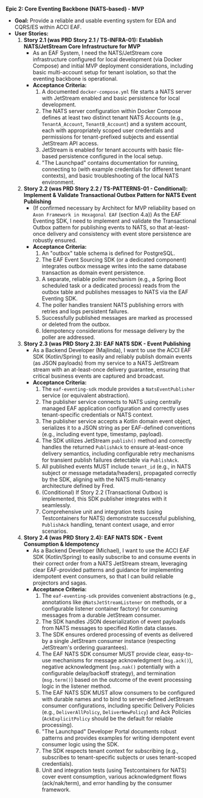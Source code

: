 **Epic 2: Core Eventing Backbone (NATS-based) - MVP**

* **Goal:** Provide a reliable and usable eventing system for EDA and CQRS/ES within ACCI EAF.
* **User Stories:**
    1. **Story 2.1 (was PRD Story 2.1 / TS-INFRA-01): Establish NATS/JetStream Core Infrastructure for MVP**
        * As an EAF System, I need the NATS/JetStream core infrastructure configured for local development (via Docker Compose) and initial MVP deployment considerations, including basic multi-account setup for tenant isolation, so that the eventing backbone is operational.
        * **Acceptance Criteria:**
            1. A documented `docker-compose.yml` file starts a NATS server with JetStream enabled and basic persistence for local development.
            2. The NATS server configuration within Docker Compose defines at least two distinct tenant NATS Accounts (e.g., `TenantA_Account`, `TenantB_Account`) and a system account, each with appropriately scoped user credentials and permissions for tenant-prefixed subjects and essential JetStream API access.
            3. JetStream is enabled for tenant accounts with basic file-based persistence configured in the local setup.
            4. \"The Launchpad\" contains documentation for running, connecting to (with example credentials for different tenant contexts), and basic troubleshooting of the local NATS environment.
    2. **Story 2.2 (was PRD Story 2.2 / TS-PATTERNS-01 - Conditional): Implement & Validate Transactional Outbox Pattern for NATS Event Publishing**
        * (If confirmed necessary by Architect for MVP reliability based on `Axon Framework in Hexagonal EAF` (section 4.a)) As the EAF Eventing SDK, I need to implement and validate the Transactional Outbox pattern for publishing events to NATS, so that at-least-once delivery and consistency with event store persistence are robustly ensured.
        * **Acceptance Criteria:**
            1. An \"outbox\" table schema is defined for PostgreSQL.
            2. The EAF Event Sourcing SDK (or a dedicated component) integrates outbox message writes into the same database transaction as domain event persistence.
            3. A separate, reliable poller mechanism (e.g., a Spring Boot scheduled task or a dedicated process) reads from the outbox table and publishes messages to NATS via the EAF Eventing SDK.
            4. The poller handles transient NATS publishing errors with retries and logs persistent failures.
            5. Successfully published messages are marked as processed or deleted from the outbox.
            6. Idempotency considerations for message delivery by the poller are addressed.
    3. **Story 2.3 (was PRD Story 2.3): EAF NATS SDK - Event Publishing**
        * As a Backend Developer (Majlinda), I want to use the ACCI EAF SDK (Kotlin/Spring) to easily and reliably publish domain events (as JSON payloads) from my service to a NATS JetStream stream with an at-least-once delivery guarantee, ensuring that critical business events are captured and broadcast.
        * **Acceptance Criteria:**
            1. The `eaf-eventing-sdk` module provides a `NatsEventPublisher` service (or equivalent abstraction).
            2. The publisher service connects to NATS using centrally managed EAF application configuration and correctly uses tenant-specific credentials or NATS context.
            3. The publisher service accepts a Kotlin domain event object, serializes it to a JSON string as per EAF-defined conventions (e.g., including event type, timestamp, payload).
            4. The SDK utilizes JetStream `publish()` method and correctly handles the returned `PublishAck` to ensure at-least-once delivery semantics, including configurable retry mechanisms for transient publish failures detectable via `PublishAck`.
            5. All published events MUST include `tenant_id` (e.g., in NATS subject or message metadata/headers), propagated correctly by the SDK, aligning with the NATS multi-tenancy architecture defined by Fred.
            6. (Conditional) If Story 2.2 (Transactional Outbox) is implemented, this SDK publisher integrates with it seamlessly.
            7. Comprehensive unit and integration tests (using Testcontainers for NATS) demonstrate successful publishing, `PublishAck` handling, tenant context usage, and error scenarios.
    4. **Story 2.4 (was PRD Story 2.4): EAF NATS SDK - Event Consumption & Idempotency**
        * As a Backend Developer (Michael), I want to use the ACCI EAF SDK (Kotlin/Spring) to easily subscribe to and consume events in their correct order from a NATS JetStream stream, leveraging clear EAF-provided patterns and guidance for implementing idempotent event consumers, so that I can build reliable projectors and sagas.
        * **Acceptance Criteria:**
            1. The `eaf-eventing-sdk` provides convenient abstractions (e.g., annotations like `@NatsJetStreamListener` on methods, or a configurable listener container factory) for consuming messages from a durable JetStream consumer.
            2. The SDK handles JSON deserialization of event payloads from NATS messages to specified Kotlin data classes.
            3. The SDK ensures ordered processing of events as delivered by a single JetStream consumer instance (respecting JetStream\'s ordering guarantees).
            4. The EAF NATS SDK consumer MUST provide clear, easy-to-use mechanisms for message acknowledgment (`msg.ack()`), negative acknowledgment (`msg.nak()` potentially with a configurable delay/backoff strategy), and termination (`msg.term()`) based on the outcome of the event processing logic in the listener method.
            5. The EAF NATS SDK MUST allow consumers to be configured with durable names and to bind to server-defined JetStream consumer configurations, including specific Delivery Policies (e.g., `DeliverAllPolicy`, `DeliverNewPolicy`) and Ack Policies (`AckExplicitPolicy` should be the default for reliable processing).
            6. \"The Launchpad\" Developer Portal documents robust patterns and provides examples for writing idempotent event consumer logic using the SDK.
            7. The SDK respects tenant context for subscribing (e.g., subscribes to tenant-specific subjects or uses tenant-scoped credentials).
            8. Unit and integration tests (using Testcontainers for NATS) cover event consumption, various acknowledgment flows (ack/nak/term), and error handling by the consumer framework.
